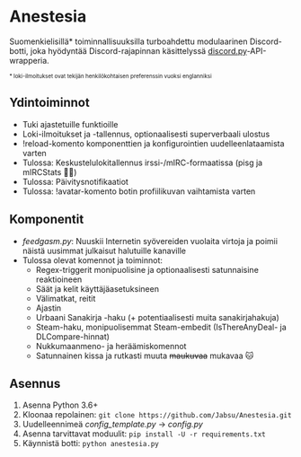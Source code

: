 # Anestesia
Suomenkielisillä\* toiminnallisuuksilla turboahdettu modulaarinen Discord-botti, joka hyödyntää Discord-rajapinnan käsittelyssä [discord.py](https://github.com/Rapptz/discord.py)-API-wrapperia.

<sub><sup>\* loki-ilmoitukset ovat tekijän henkilökohtaisen preferenssin vuoksi englanniksi</sup></sub>


## Ydintoiminnot
- Tuki ajastetuille funktioille
- Loki-ilmoitukset ja -tallennus, optionaalisesti superverbaali ulostus
- !reload-komento komponenttien ja konfigurointien uudelleenlataamista varten
- Tulossa: Keskustelulokitallennus irssi-/mIRC-formaatissa (pisg ja mIRCStats 🖐🏼)
- Tulossa: Päivitysnotifikaatiot
- Tulossa: !avatar-komento botin profiilikuvan vaihtamista varten


## Komponentit
- *feedgasm.py*: Nuuskii Internetin syövereiden vuolaita virtoja ja poimii näistä uusimmat julkaisut halutuille kanaville
- Tulossa olevat komennot ja toiminnot: 
    - Regex-triggerit monipuolisine ja optionaalisesti satunnaisine reaktioineen
    - Säät ja kelit käyttäjäasetuksineen
    - Välimatkat, reitit
    - Ajastin
    - Urbaani Sanakirja -haku (+ potentiaalisesti muita sanakirjahakuja)
    - Steam-haku, monipuolisemmat Steam-embedit (IsThereAnyDeal- ja DLCompare-hinnat)
    - Nukkumaanmeno- ja heräämiskomennot
    - Satunnainen kissa ja rutkasti muuta ~~maukuvaa~~ mukavaa 🐱


## Asennus
1. Asenna Python 3.6+
2. Kloonaa repolainen: `git clone https://github.com/Jabsu/Anestesia.git`
3. Uudelleennimeä *config_template.py* -> *config.py*
4. Asenna tarvittavat moduulit: `pip install -U -r requirements.txt`
5. Käynnistä botti: `python anestesia.py`